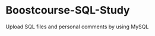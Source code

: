 # Boostcourse-SQL-Study
Upload SQL files and personal comments by using MySQL 


































































